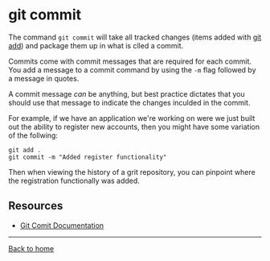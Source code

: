 # git commit

The command `git commit` will take all tracked changes (items added with [git add](./Add.md)) and package them up in what is clled a commit.

Commits come with commit messages that are required for each commit. You add a message to a commit command by using the `-m` flag followed by a message in quotes.

A commit message _can_ be anything, but best practice dictates that you should use that message to indicate the changes inculded in the commit.

For example, if we have an application we're working on were we just built out the ability to register new accounts, then you might have some variation of the follwing:

```
git add .
git commit -m "Added register functionality"
```

Then when viewing the history of a grit repository, you can pinpoint where the registration functionally was added.

## Resources
- [Git Comit Documentation](https://git-scm.com/docs/git-commit)

---

[Back to home](../README.md)
